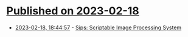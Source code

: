 # [Published on 2023-02-18](index.md)

* [2023-02-18, 18:44:57](https://news.ycombinator.com/item?id=34849734) - [Sips: Scriptable Image Processing System](https://til.simonwillison.net/macos/sips)
